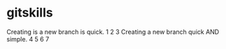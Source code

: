 # gitskills
Creating is a new branch is quick.
1 2 3
Creating a new branch quick AND simple.
4 5 6
7
